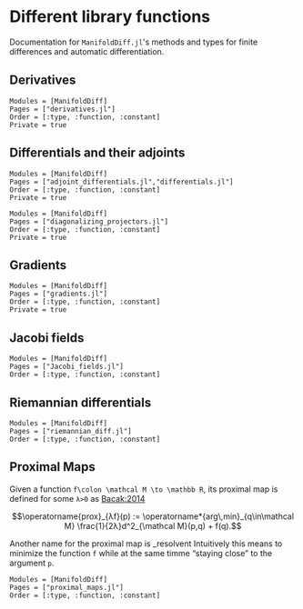 # Different library functions

Documentation for `ManifoldDiff.jl`'s methods and types for finite differences and automatic differentiation.

## Derivatives

```@autodocs
Modules = [ManifoldDiff]
Pages = ["derivatives.jl"]
Order = [:type, :function, :constant]
Private = true
```

## Differentials and their adjoints

```@autodocs
Modules = [ManifoldDiff]
Pages = ["adjoint_differentials.jl","differentials.jl"]
Order = [:type, :function, :constant]
Private = true
```

```@autodocs
Modules = [ManifoldDiff]
Pages = ["diagonalizing_projectors.jl"]
Order = [:type, :function, :constant]
Private = true
```

## Gradients

```@autodocs
Modules = [ManifoldDiff]
Pages = ["gradients.jl"]
Order = [:type, :function, :constant]
Private = true
```

## Jacobi fields

```@autodocs
Modules = [ManifoldDiff]
Pages = ["Jacobi_fields.jl"]
Order = [:type, :function, :constant]
```

## Riemannian differentials

```@autodocs
Modules = [ManifoldDiff]
Pages = ["riemannian_diff.jl"]
Order = [:type, :function, :constant]
```

## Proximal Maps

Given a function ``f\colon \mathcal M \to \mathbb R``, its proximal map is defined
for some ``λ>0`` as [Bacak:2014](@cite)

```math
\operatorname{prox}_{λf}(p) := \operatorname*{arg\,min}_{q\in\mathcal M} \frac{1}{2λ}d^2_{\mathcal M}(p,q) + f(q).
```

Another name for the proximal map is _resolvent
Intuitively this means to minimize the function ``f`` while at the same timme “staying close”
to the argument ``p``.

```@autodocs
Modules = [ManifoldDiff]
Pages = ["proximal_maps.jl"]
Order = [:type, :function, :constant]
```
